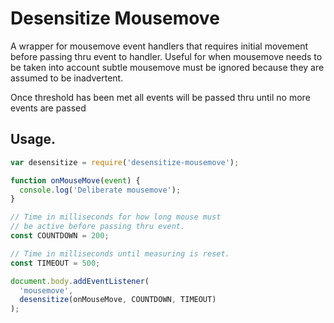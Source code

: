 # Desensitize Mousemove

A wrapper for mousemove event handlers that requires initial movement before passing thru event to handler. Useful for when mousemove needs to be taken into account subtle mousemove must be ignored because they are assumed to be inadvertent.

Once threshold has been met all events will be passed thru until no more events are passed

## Usage.

```js
var desensitize = require('desensitize-mousemove');

function onMouseMove(event) {
  console.log('Deliberate mousemove');
}

// Time in milliseconds for how long mouse must
// be active before passing thru event.
const COUNTDOWN = 200;

// Time in milliseconds until measuring is reset.
const TIMEOUT = 500;

document.body.addEventListener(
  'mousemove',
  desensitize(onMouseMove, COUNTDOWN, TIMEOUT)
);
```
